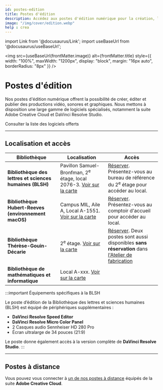 ```yaml
---
id: postes-edition
title: Postes d'édition
description: Accédez aux postes d'édition numérique pour la création, l'édition et la publication de contenus vidéo, sonores et graphiques.
image: "/img/cover/edition.webp"
help : crea
---
```


import Link from '@docusaurus/Link';
import useBaseUrl from '@docusaurus/useBaseUrl';

<img 
  src={useBaseUrl(frontMatter.image)} 
  alt={frontMatter.title} 
  style={{
    width: "100%",
    maxWidth: "1200px",
    display: "block",
    margin: "16px auto",
    borderRadius: "8px"
  }} 
/>

# Postes d'édition

Nos postes d'édition numérique offrent la possibilité de créer, éditer et publier des productions vidéo, sonores et graphiques. Nous mettons à disposition une large gamme de logiciels spécialisés, notamment la suite Adobe Creative Cloud et DaVinci Resolve Studio.

<Link to="../informatique/logiciels" className="button button--secondary">
  Consulter la liste des logiciels offerts
</Link>

---

## Localisation et accès

| **Bibliothèque**                                    | **Localisation** | **Accès** |
|-----------------------------------------------------|-----------------|------------|
| **Bibliothèque des lettres et sciences humaines (BLSH)** | Pavillon Samuel-Bronfman, 2<sup>e</sup> étage, local 2076-3. [Voir sur la carte](https://maps.app.goo.gl/6HsLMAxoBWpQZgcD8) | [Réserver](https://calendrier.bib.umontreal.ca/spaces?lid=2019&gid=5747). Présentez-vous au bureau de référence du 2<sup>e</sup> étage pour accéder au local.  |
| **Bibliothèque Hubert-Reeves (environnement macOS)** | Campus MIL, Aile A, Local A-1551. [Voir sur la carte](https://maps.app.goo.gl/6HsLMAxoBWpQZgcD8) | [Réserver](https://calendrier.bib.umontreal.ca/space/22893). Présentez-vous au comptoir d'accueil pour accéder au local.  |
| **Bibliothèque Thérèse-Gouin-Décarie** | 2<sup>e</sup> étage. [Voir sur la carte](https://maps.app.goo.gl/6HsLMAxoBWpQZgcD8) | [Réserver](https://calendrier.bib.umontreal.ca/spaces?lid=2139&gid=6636). Deux postes sont aussi disponibles **sans réservation** dans [l'Atelier de fabrication](../espaces/ateliers.md) |
| **Bibliothèque de mathématiques et informatique** | Local A-xxx. [Voir sur la carte](https://maps.app.goo.gl/6HsLMAxoBWpQZgcD8) |  |

:::important Équipements spécifiques à la BLSH

Le poste d’édition de la Bibliothèque des lettres et sciences humaines (BLSH) est équipé de périphériques supplémentaires :

- **DaVinci Resolve Speed Editor**
- **DaVinci Resolve Micro Color Panel**
- 2 Casques audio Sennheiser HD 280 Pro
- Écran ultralarge de 34 pouces (21:9)

Le poste donne également accès à la version complète de **DaVinci Resolve Studio**.
:::

---

## Postes à distance

Vous pouvez vous connecter à [un de nos postes à distance](../informatique/connexion-distance.md) équipés de la suite **Adobe Creative Cloud**.


